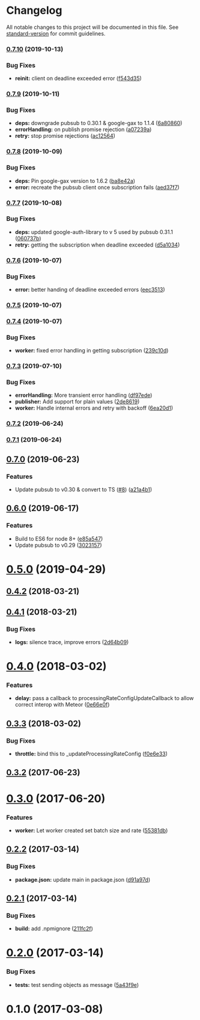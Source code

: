 # Changelog

All notable changes to this project will be documented in this file. See [standard-version](https://github.com/conventional-changelog/standard-version) for commit guidelines.

### [0.7.10](https://github.com/Workpop/job-queue-google-pubsub/compare/v0.7.9...v0.7.10) (2019-10-13)


### Bug Fixes

* **reinit:** client on deadline exceeded error ([f543d35](https://github.com/Workpop/job-queue-google-pubsub/commit/f543d35))



### [0.7.9](https://github.com/Workpop/job-queue-google-pubsub/compare/v0.7.8...v0.7.9) (2019-10-11)


### Bug Fixes

* **deps:** downgrade pubsub to 0.30.1 & google-gax to 1.1.4 ([6a80860](https://github.com/Workpop/job-queue-google-pubsub/commit/6a80860))
* **errorHandling:** on publish promise rejection ([a07239a](https://github.com/Workpop/job-queue-google-pubsub/commit/a07239a))
* **retry:** stop promise rejections ([ac12564](https://github.com/Workpop/job-queue-google-pubsub/commit/ac12564))



### [0.7.8](https://github.com/Workpop/job-queue-google-pubsub/compare/v0.7.7...v0.7.8) (2019-10-09)


### Bug Fixes

* **deps:** Pin google-gax version to 1.6.2 ([ba8e42a](https://github.com/Workpop/job-queue-google-pubsub/commit/ba8e42a))
* **error:** recreate the pubsub client once subscription fails ([aed37f7](https://github.com/Workpop/job-queue-google-pubsub/commit/aed37f7))



### [0.7.7](https://github.com/Workpop/job-queue-google-pubsub/compare/v0.7.6...v0.7.7) (2019-10-08)


### Bug Fixes

* **deps:** updated google-auth-library to v 5 used by pubsub 0.31.1 ([060737b](https://github.com/Workpop/job-queue-google-pubsub/commit/060737b))
* **retry:** getting the subscription when deadline exceeded ([d5a1034](https://github.com/Workpop/job-queue-google-pubsub/commit/d5a1034))



### [0.7.6](https://github.com/Workpop/job-queue-google-pubsub/compare/v0.7.5...v0.7.6) (2019-10-07)


### Bug Fixes

* **error:** better handing of deadline exceeded errors ([eec3513](https://github.com/Workpop/job-queue-google-pubsub/commit/eec3513))



### [0.7.5](https://github.com/Workpop/job-queue-google-pubsub/compare/v0.7.4...v0.7.5) (2019-10-07)



### [0.7.4](https://github.com/Workpop/job-queue-google-pubsub/compare/v0.7.3...v0.7.4) (2019-10-07)


### Bug Fixes

* **worker:** fixed error handling in getting subscription ([239c10d](https://github.com/Workpop/job-queue-google-pubsub/commit/239c10d))



### [0.7.3](https://github.com/Workpop/job-queue-google-pubsub/compare/v0.7.2...v0.7.3) (2019-07-10)


### Bug Fixes

* **errorHandling:** More transient error handling ([df97ede](https://github.com/Workpop/job-queue-google-pubsub/commit/df97ede))
* **publisher:** Add support for plain values ([2de8619](https://github.com/Workpop/job-queue-google-pubsub/commit/2de8619))
* **worker:** Handle internal errors and retry with backoff ([6ea20d1](https://github.com/Workpop/job-queue-google-pubsub/commit/6ea20d1))



### [0.7.2](https://github.com/Workpop/job-queue-google-pubsub/compare/v0.7.1...v0.7.2) (2019-06-24)



### [0.7.1](https://github.com/Workpop/job-queue-google-pubsub/compare/v0.7.0...v0.7.1) (2019-06-24)



## [0.7.0](https://github.com/Workpop/job-queue-google-pubsub/compare/v0.6.0...v0.7.0) (2019-06-23)


### Features

* Update pubsub to v0.30 & convert to TS ([#8](https://github.com/Workpop/job-queue-google-pubsub/issues/8)) ([a21a4b1](https://github.com/Workpop/job-queue-google-pubsub/commit/a21a4b1))



## [0.6.0](https://github.com/Workpop/job-queue-google-pubsub/compare/v0.5.0...v0.6.0) (2019-06-17)


### Features

* Build to ES6 for node 8+ ([e85a547](https://github.com/Workpop/job-queue-google-pubsub/commit/e85a547))
* Update pubsub to v0.29 ([3023157](https://github.com/Workpop/job-queue-google-pubsub/commit/3023157))



<a name="0.5.0"></a>
# [0.5.0](https://github.com/Workpop/job-queue-google-pubsub/compare/v0.4.2...v0.5.0) (2019-04-29)



<a name="0.4.2"></a>
## [0.4.2](https://github.com/Workpop/job-queue-google-pubsub/compare/v0.4.1...v0.4.2) (2018-03-21)



<a name="0.4.1"></a>
## [0.4.1](https://github.com/Workpop/job-queue-google-pubsub/compare/v0.4.0...v0.4.1) (2018-03-21)


### Bug Fixes

* **logs:** silence trace, improve errors ([2d64b09](https://github.com/Workpop/job-queue-google-pubsub/commit/2d64b09))



<a name="0.4.0"></a>
# [0.4.0](https://github.com/Workpop/job-queue-google-pubsub/compare/v0.3.3...v0.4.0) (2018-03-02)


### Features

* **delay:** pass a callback to processingRateConfigUpdateCallback to allow correct interop with Meteor ([0e66e0f](https://github.com/Workpop/job-queue-google-pubsub/commit/0e66e0f))



<a name="0.3.3"></a>
## [0.3.3](https://github.com/Workpop/job-queue-google-pubsub/compare/v0.3.2...v0.3.3) (2018-03-02)


### Bug Fixes

* **throttle:** bind this to _updateProcessingRateConfig ([f0e6e33](https://github.com/Workpop/job-queue-google-pubsub/commit/f0e6e33))



<a name="0.3.2"></a>
## [0.3.2](https://github.com/Workpop/job-queue-google-pubsub/compare/v0.3.0...v0.3.2) (2017-06-23)



<a name="0.3.0"></a>
# [0.3.0](https://github.com/Workpop/job-queue-google-pubsub/compare/v0.2.2...v0.3.0) (2017-06-20)


### Features

* **worker:** Let worker created set batch size and rate ([55381db](https://github.com/Workpop/job-queue-google-pubsub/commit/55381db))



<a name="0.2.2"></a>
## [0.2.2](https://github.com/Workpop/job-queue-google-pubsub/compare/v0.2.1...v0.2.2) (2017-03-14)


### Bug Fixes

* **package.json:** update main in package.json ([d91a97d](https://github.com/Workpop/job-queue-google-pubsub/commit/d91a97d))



<a name="0.2.1"></a>
## [0.2.1](https://github.com/Workpop/job-queue-google-pubsub/compare/v0.2.0...v0.2.1) (2017-03-14)


### Bug Fixes

* **build:** add .npmignore ([211fc2f](https://github.com/Workpop/job-queue-google-pubsub/commit/211fc2f))



<a name="0.2.0"></a>
# [0.2.0](https://github.com/Workpop/job-queue-google-pubsub/compare/v0.1.0...v0.2.0) (2017-03-14)


### Bug Fixes

* **tests:** test sending objects as message ([5a43f9e](https://github.com/Workpop/job-queue-google-pubsub/commit/5a43f9e))



<a name="0.1.0"></a>
# 0.1.0 (2017-03-08)
